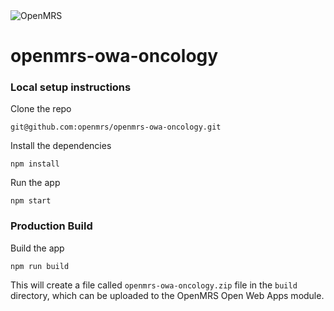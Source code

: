 <img src="https://cloud.githubusercontent.com/assets/668093/12567089/0ac42774-c372-11e5-97eb-00baf0fccc37.jpg" alt="OpenMRS"/>

# openmrs-owa-oncology

### Local setup instructions

Clone the repo
```
git@github.com:openmrs/openmrs-owa-oncology.git
```

Install the dependencies
```
npm install
```

Run the app
```
npm start
```

### Production Build

Build the app
```
npm run build
```

This will create a file called `openmrs-owa-oncology.zip` file in the `build` directory, which can be uploaded to the OpenMRS Open Web Apps module.
